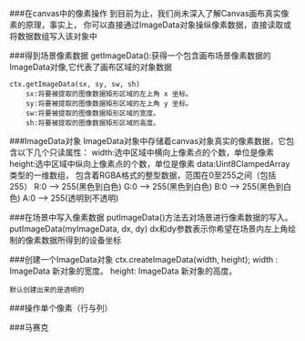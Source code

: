 ###在canvas中的像素操作
		到目前为止，我们尚未深入了解Canvas画布真实像素的原理，事实上，
	你可以直接通过ImageData对象操纵像素数据，直接读取或将数据数组写入该对象中
	

###得到场景像素数据
	getImageData():获得一个包含画布场景像素数据的ImageData对像,它代表了画布区域的对象数据
	
	ctx.getImageData(sx, sy, sw, sh)
		sx:将要被提取的图像数据矩形区域的左上角 x 坐标。
		sy:将要被提取的图像数据矩形区域的左上角 y 坐标。
		sw:将要被提取的图像数据矩形区域的宽度。
		sh:将要被提取的图像数据矩形区域的高度。
	
###ImageData对象
	ImageData对象中存储着canvas对象真实的像素数据，它包含以下几个只读属性：
		width:选中区域中横向上像素点的个数，单位是像素
		height:选中区域中纵向上像素点的个数，单位是像素
		data:Uint8ClampedArray类型的一维数组，
			包含着RGBA格式的整型数据，范围在0至255之间（包括255）
			R:0 --> 255(黑色到白色)
			G:0 --> 255(黑色到白色)
			B:0 --> 255(黑色到白色)
			A:0 --> 255(透明到不透明)
			
###在场景中写入像素数据
	putImageData()方法去对场景进行像素数据的写入。
	putImageData(myImageData, dx, dy)
		dx和dy参数表示你希望在场景内左上角绘制的像素数据所得到的设备坐标
		
###创建一个ImageData对象
	ctx.createImageData(width, height);
		width : ImageData 新对象的宽度。
		height: ImageData 新对象的高度。
		
	默认创建出来的是透明的

###操作单个像素（行与列）

###马赛克
	
		
	
	
	